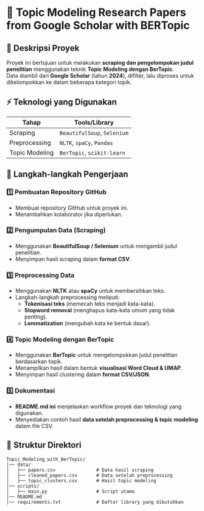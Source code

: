# **🚀 Topic Modeling Research Papers from Google Scholar with BERTopic**  

## 📌 Deskripsi Proyek  
Proyek ini bertujuan untuk melakukan **scraping dan pengelompokan judul penelitian** menggunakan teknik **Topic Modeling dengan BerTopic**.  
Data diambil dari **Google Scholar** (tahun **2024**), difilter, lalu diproses untuk dikelompokkan ke dalam beberapa kategori topik.  

## ⚡ Teknologi yang Digunakan  

| Tahap            | Tools/Library            |
|------------------|-------------------------|
| Scraping        | `BeautifulSoup`, `Selenium` |
| Preprocessing   | `NLTK`, `spaCy`, `Pandas` |
| Topic Modeling  | `BerTopic`, `scikit-learn` |

## 🚀 Langkah-langkah Pengerjaan  

### 1️⃣ Pembuatan Repository GitHub  
- Membuat repository GitHub untuk proyek ini.  
- Menambahkan kolaborator jika diperlukan.  

### 2️⃣ Pengumpulan Data (Scraping)  
- Menggunakan **BeautifulSoup / Selenium** untuk mengambil judul penelitian.  
- Menyimpan hasil scraping dalam **format CSV**.  

### 3️⃣ Preprocessing Data  
- Menggunakan **NLTK** atau **spaCy** untuk membersihkan teks.  
- Langkah-langkah preprocessing meliputi:  
  - **Tokenisasi teks** (memecah teks menjadi kata-kata).  
  - **Stopword removal** (menghapus kata-kata umum yang tidak penting).  
  - **Lemmatization** (mengubah kata ke bentuk dasar).  

### 4️⃣ Topic Modeling dengan BerTopic  
- Menggunakan **BerTopic** untuk mengelompokkan judul penelitian berdasarkan topik.  
- Menampilkan hasil dalam bentuk **visualisasi Word Cloud & UMAP**.  
- Menyimpan hasil clustering dalam **format CSV/JSON**.  

### 5️⃣ Dokumentasi  
- **README.md ini** menjelaskan workflow proyek dan teknologi yang digunakan.  
- Menyediakan contoh hasil **data setelah preprocessing & topic modeling** dalam file CSV.  

## 📂 Struktur Direktori  

```plaintext
Topic_Modeling_with_BerTopic/  
│── data/  
│   ├── papers.csv               # Data hasil scraping  
│   ├── cleaned_papers.csv       # Data setelah preprocessing  
│   ├── topic_clusters.csv       # Hasil topic modeling  
│── scripts/  
│   ├── main.py                  # Script utama  
│── README.md  
│── requirements.txt             # Daftar library yang dibutuhkan  
